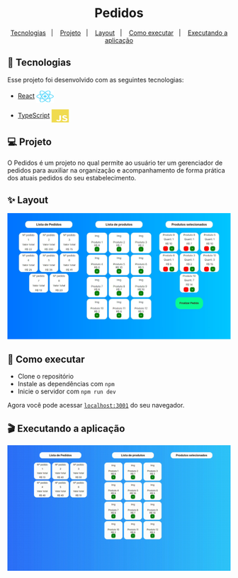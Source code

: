 ﻿<h1 align="center">
  Pedidos
</h1>

<p align="center">
  <a href="#-tecnologias">Tecnologias</a>&nbsp;&nbsp;&nbsp;|&nbsp;&nbsp;&nbsp;
  <a href="#-projeto">Projeto</a>&nbsp;&nbsp;&nbsp;|&nbsp;&nbsp;&nbsp;
  <a href="#-layout">Layout</a>&nbsp;&nbsp;&nbsp;|&nbsp;&nbsp;&nbsp;
  <a href="#-como-executar">Como executar</a>&nbsp;&nbsp;&nbsp;|&nbsp;&nbsp;&nbsp;
  <a href="#-executando-a-aplicação">Executando a aplicação</a>
</p>

## 🚀 Tecnologias

Esse projeto foi desenvolvido com as seguintes tecnologias:

- [React](https://reactjs.org)    <img align="center" alt="Arthur-React" height="30" width="40" src="https://raw.githubusercontent.com/devicons/devicon/master/icons/react/react-original.svg">
  
- [TypeScript](https://www.javascript.com/)    <img align="center" alt="Arthur-Ts" height="30" width="40" src="https://raw.githubusercontent.com/devicons/devicon/master/icons/javascript/javascript-plain.svg">

## 💻 Projeto

O Pedidos é um projeto no qual permite ao usuário ter um gerenciador de pedidos para auxiliar na organização e acompanhamento de forma prática dos atuais pedidos do seu estabelecimento.

## ✨ Layout

<p align="center">
  <img alt="layout" src="./github/assets/layout.jpeg">
</p>

## 🔖 Como executar

- Clone o repositório
- Instale as dependências com `npm`
- Inicie o servidor com `npm run dev`

Agora você pode acessar [`localhost:3001`](http://localhost:3000) do seu navegador.

## 🎬 Executando a aplicação

<p align="center">
  <img alt="layout" src="./github/assets/video.gif">
</p>
